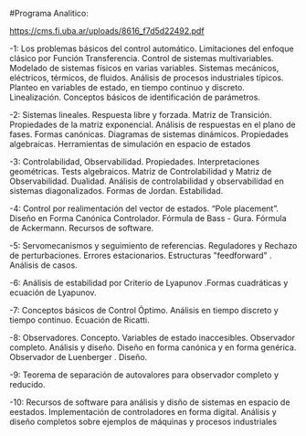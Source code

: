 #Programa Analitico:

https://cms.fi.uba.ar/uploads/8616_f7d5d22492.pdf

-1: Los problemas básicos del control automático. Limitaciones del enfoque clásico por Función
Transferencia. Control de sistemas multivariables. Modelado de sistemas físicos en varias variables. Sistemas
mecánicos, eléctricos, térmicos, de fluidos. Análisis de procesos industriales típicos. Planteo en variables de
estado, en tiempo continuo y discreto. Linealización. Conceptos básicos de identificación de parámetros.

-2: Sistemas lineales. Respuesta libre y forzada. Matriz de Transición. Propiedades de la matriz exponencial.
Análisis de respuestas en el plano de fases. Formas canónicas. Diagramas de sistemas dinámicos.
Propiedades algebraicas. Herramientas de simulación en espacio de estados

-3: Controlabilidad, Observabilidad. Propiedades. Interpretaciones geométricas. Tests algebraicos. Matriz de
Controlabilidad y Matriz de Observabilidad. Dualidad. Análisis de controlabilidad y observabilidad en sistemas
diagonalizados. Formas de Jordan. Estabilidad.

-4: Control por realimentación del vector de estados. “Pole placement”. Diseño en Forma Canónica Controlador.
Fórmula de Bass - Gura. Fórmula de Ackermann. Recursos de software.

-5: Servomecanismos y seguimiento de referencias. Reguladores y Rechazo de perturbaciones. Errores
estacionarios. Estructuras "feedforward" . Análisis de casos.

-6: Análisis de estabilidad por Criterio de Lyapunov .Formas cuadráticas y ecuación de Lyapunov.

-7: Conceptos básicos de Control Óptimo. Análisis en tiempo discreto y tiempo continuo. Ecuación de Ricatti.

-8: Observadores. Concepto. Variables de estado inaccesibles. Observador completo. Análisis y diseño.
Diseño en forma canónica y en forma genérica. Observador de Luenberger . Diseño.

-9: Teorema de separación de autovalores para observador completo y reducido.

-10: Recursos de software para análisis y disño de sistemas en espacio de eestados. Implementación de
controladores en forma digital. Análisis y diseño completos sobre ejemplos de máquinas y procesos
industriales
